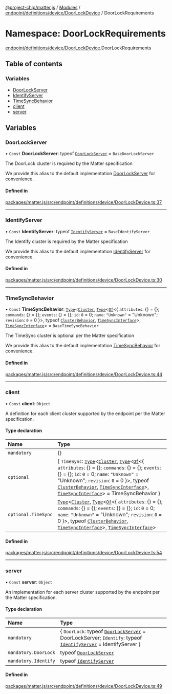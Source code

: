 [@project-chip/matter.js](../README.md) / [Modules](../modules.md) / [endpoint/definitions/device/DoorLockDevice](endpoint_definitions_device_DoorLockDevice.md) / DoorLockRequirements

# Namespace: DoorLockRequirements

[endpoint/definitions/device/DoorLockDevice](endpoint_definitions_device_DoorLockDevice.md).DoorLockRequirements

## Table of contents

### Variables

- [DoorLockServer](endpoint_definitions_device_DoorLockDevice.DoorLockRequirements.md#doorlockserver)
- [IdentifyServer](endpoint_definitions_device_DoorLockDevice.DoorLockRequirements.md#identifyserver)
- [TimeSyncBehavior](endpoint_definitions_device_DoorLockDevice.DoorLockRequirements.md#timesyncbehavior)
- [client](endpoint_definitions_device_DoorLockDevice.DoorLockRequirements.md#client)
- [server](endpoint_definitions_device_DoorLockDevice.DoorLockRequirements.md#server)

## Variables

### DoorLockServer

• `Const` **DoorLockServer**: typeof [`DoorLockServer`](../classes/behavior_definitions_door_lock_export.DoorLockServer.md) = `BaseDoorLockServer`

The DoorLock cluster is required by the Matter specification

We provide this alias to the default implementation [DoorLockServer](endpoint_definitions_device_DoorLockDevice.DoorLockRequirements.md#doorlockserver) for convenience.

#### Defined in

[packages/matter.js/src/endpoint/definitions/device/DoorLockDevice.ts:37](https://github.com/project-chip/matter.js/blob/2d9f2165d2672864fda3496a6d0d5f93597f82c6/packages/matter.js/src/endpoint/definitions/device/DoorLockDevice.ts#L37)

___

### IdentifyServer

• `Const` **IdentifyServer**: typeof [`IdentifyServer`](behavior_definitions_identify_export.IdentifyServer.md) = `BaseIdentifyServer`

The Identify cluster is required by the Matter specification

We provide this alias to the default implementation [IdentifyServer](endpoint_definitions_device_DoorLockDevice.DoorLockRequirements.md#identifyserver) for convenience.

#### Defined in

[packages/matter.js/src/endpoint/definitions/device/DoorLockDevice.ts:30](https://github.com/project-chip/matter.js/blob/2d9f2165d2672864fda3496a6d0d5f93597f82c6/packages/matter.js/src/endpoint/definitions/device/DoorLockDevice.ts#L30)

___

### TimeSyncBehavior

• `Const` **TimeSyncBehavior**: [`Type`](../interfaces/behavior_cluster_export.ClusterBehavior.Type.md)\<[`Cluster`](../interfaces/cluster_export.TimeSync.Cluster.md), [`Type`](../interfaces/behavior_cluster_export.ClusterBehavior.Type.md)\<[`Of`](../interfaces/cluster_export.ClusterType.Of.md)\<\{ `attributes`: {} = \{}; `commands`: {} = \{}; `events`: {} = \{}; `id`: ``0`` = 0; `name`: ``"Unknown"`` = "Unknown"; `revision`: ``0`` = 0 }\>, typeof [`ClusterBehavior`](behavior_cluster_export.ClusterBehavior.md), [`TimeSyncInterface`](behavior_definitions_time_sync_export.md#timesyncinterface)\>, [`TimeSyncInterface`](behavior_definitions_time_sync_export.md#timesyncinterface)\> = `BaseTimeSyncBehavior`

The TimeSync cluster is optional per the Matter specification

We provide this alias to the default implementation [TimeSyncBehavior](endpoint_definitions_device_DoorLockDevice.DoorLockRequirements.md#timesyncbehavior) for convenience.

#### Defined in

[packages/matter.js/src/endpoint/definitions/device/DoorLockDevice.ts:44](https://github.com/project-chip/matter.js/blob/2d9f2165d2672864fda3496a6d0d5f93597f82c6/packages/matter.js/src/endpoint/definitions/device/DoorLockDevice.ts#L44)

___

### client

• `Const` **client**: `Object`

A definition for each client cluster supported by the endpoint per the Matter specification.

#### Type declaration

| Name | Type |
| :------ | :------ |
| `mandatory` | {} |
| `optional` | \{ `TimeSync`: [`Type`](../interfaces/behavior_cluster_export.ClusterBehavior.Type.md)\<[`Cluster`](../interfaces/cluster_export.TimeSync.Cluster.md), [`Type`](../interfaces/behavior_cluster_export.ClusterBehavior.Type.md)\<[`Of`](../interfaces/cluster_export.ClusterType.Of.md)\<\{ `attributes`: {} = \{}; `commands`: {} = \{}; `events`: {} = \{}; `id`: ``0`` = 0; `name`: ``"Unknown"`` = "Unknown"; `revision`: ``0`` = 0 }\>, typeof [`ClusterBehavior`](behavior_cluster_export.ClusterBehavior.md), [`TimeSyncInterface`](behavior_definitions_time_sync_export.md#timesyncinterface)\>, [`TimeSyncInterface`](behavior_definitions_time_sync_export.md#timesyncinterface)\> = TimeSyncBehavior } |
| `optional.TimeSync` | [`Type`](../interfaces/behavior_cluster_export.ClusterBehavior.Type.md)\<[`Cluster`](../interfaces/cluster_export.TimeSync.Cluster.md), [`Type`](../interfaces/behavior_cluster_export.ClusterBehavior.Type.md)\<[`Of`](../interfaces/cluster_export.ClusterType.Of.md)\<\{ `attributes`: {} = \{}; `commands`: {} = \{}; `events`: {} = \{}; `id`: ``0`` = 0; `name`: ``"Unknown"`` = "Unknown"; `revision`: ``0`` = 0 }\>, typeof [`ClusterBehavior`](behavior_cluster_export.ClusterBehavior.md), [`TimeSyncInterface`](behavior_definitions_time_sync_export.md#timesyncinterface)\>, [`TimeSyncInterface`](behavior_definitions_time_sync_export.md#timesyncinterface)\> |

#### Defined in

[packages/matter.js/src/endpoint/definitions/device/DoorLockDevice.ts:54](https://github.com/project-chip/matter.js/blob/2d9f2165d2672864fda3496a6d0d5f93597f82c6/packages/matter.js/src/endpoint/definitions/device/DoorLockDevice.ts#L54)

___

### server

• `Const` **server**: `Object`

An implementation for each server cluster supported by the endpoint per the Matter specification.

#### Type declaration

| Name | Type |
| :------ | :------ |
| `mandatory` | \{ `DoorLock`: typeof [`DoorLockServer`](../classes/behavior_definitions_door_lock_export.DoorLockServer.md) = DoorLockServer; `Identify`: typeof [`IdentifyServer`](behavior_definitions_identify_export.IdentifyServer.md) = IdentifyServer } |
| `mandatory.DoorLock` | typeof [`DoorLockServer`](../classes/behavior_definitions_door_lock_export.DoorLockServer.md) |
| `mandatory.Identify` | typeof [`IdentifyServer`](behavior_definitions_identify_export.IdentifyServer.md) |

#### Defined in

[packages/matter.js/src/endpoint/definitions/device/DoorLockDevice.ts:49](https://github.com/project-chip/matter.js/blob/2d9f2165d2672864fda3496a6d0d5f93597f82c6/packages/matter.js/src/endpoint/definitions/device/DoorLockDevice.ts#L49)
